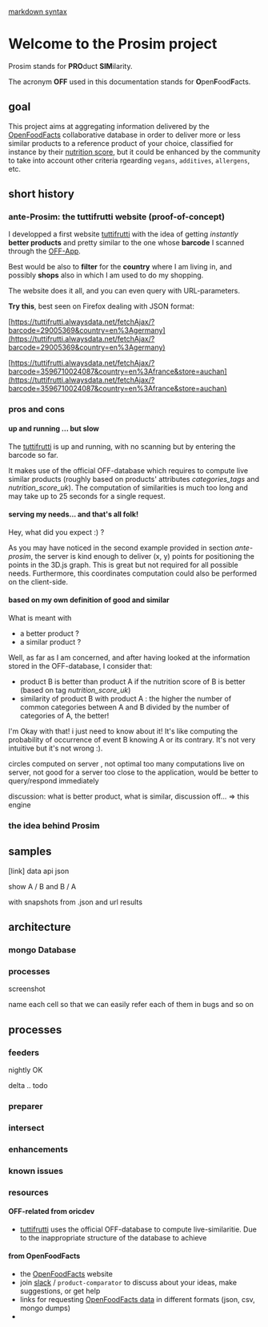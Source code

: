 [markdown syntax](https://help.github.com/articles/basic-writing-and-formatting-syntax/)
# Welcome to the Prosim project

Prosim stands for **PRO**duct **SIM**ilarity.

The acronym **OFF** used in this documentation stands for **O**pen**F**ood**F**acts.

## goal
This project aims at aggregating information
delivered by the [OpenFoodFacts](https://world.openfoodfacts.org) collaborative database in order to deliver more or less similar
 products to a reference product of your choice, classified for instance by their [nutrition score](), but it could be 
 enhanced by the community to take into account other criteria rgearding `vegans`, `additives`, `allergens`, etc.

## short history
### ante-Prosim: the tuttifrutti website (proof-of-concept)
I developped a first website [tuttifrutti](http://tuttifrutti.alwaysdata.net/) with the idea of getting *instantly*
**better products** and pretty similar to the one whose **barcode** I scanned through the
[OFF-App](https://play.google.com/store/apps/details?id=org.openfoodfacts.scanner).

Best would be also to **filter** for the **country** where I am living in, and possibly **shops**
also in which I am used to do my shopping.

The website does it all, and you can even query with URL-parameters.

**Try this**, best seen on Firefox dealing with JSON format:

[https://tuttifrutti.alwaysdata.net/fetchAjax/?barcode=29005369&country=en%3Agermany](https://tuttifrutti.alwaysdata.net/fetchAjax/?barcode=29005369&country=en%3Agermany)

[https://tuttifrutti.alwaysdata.net/fetchAjax/?barcode=3596710024087&country=en%3Afrance&store=auchan](https://tuttifrutti.alwaysdata.net/fetchAjax/?barcode=3596710024087&country=en%3Afrance&store=auchan)


### pros and cons
#### up and running ... but slow
The [tuttifrutti](http://tuttifrutti.alwaysdata.net/) is up and running, with no scanning but by entering the barcode so far.

It makes use of the official OFF-database which requires to compute live similar products 
(roughly based on products' attributes *categories_tags* and *nutrition_score_uk*). The computation of similarities
is much too long and may take up to 25 seconds for a single request.

#### serving my needs... and that's all folk!
Hey, what did you expect :) ?

As you may have noticed in the second example provided in section *ante-prosim*, the server is kind enough to deliver (x, y) points for positioning the points in the 
3D.js graph. This is great but not required for all possible needs. Furthermore, this coordinates computation could also be performed on the client-side.

#### based on my own definition of good and similar
What is meant with
- a better product ?
- a similar product ?

Well, as far as I am concerned, and after having looked at the information stored in the OFF-database, I consider that:
- product B is better than product A if the nutrition score of B is better (based on tag *nutrition_score_uk*)
- similarity of product B with product A : the higher the number of common categories between A and B divided by the number of categories of A, the better!


I'm Okay with that! i just need to know about it! It's like computing the probability of occurrence of event B knowing A or its contrary. It's not very intuitive but it's not wrong :).


circles computed on server , not optimal
too many computations live on server, not good for a server
too close to the application, would be better to query/respond immediately

discussion: what is better product, what is similar, discussion off...
=> this engine

### the idea behind Prosim


## samples

[link] data api json

show A / B and B / A

with snapshots from .json and url results


## architecture

### mongo Database


### processes
screenshot

name each cell so that we can easily refer each of them in bugs and so on

## processes

### feeders
nightly OK

delta .. todo

### preparer

### intersect


### enhancements

### known issues

### resources

#### OFF-related from oricdev
* [tuttifrutti](http://tuttifrutti.alwaysdata.net/) uses the official OFF-database to compute live-similaritie.
Due to the inappropriate structure of the database to achieve

#### from OpenFoodFacts
* the [OpenFoodFacts](https://world.openfoodfacts.org) website
* join [slack](https://slack-ssl-openfoodfacts.herokuapp.com/) / `product-comparator` to discuss about your ideas, make suggestions, or get help
* links for requesting [OpenFoodFacts data](https://world.openfoodfacts.org/data) in different formats (json, csv, mongo dumps)
*
